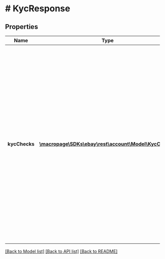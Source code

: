 # # KycResponse

## Properties

Name | Type | Description | Notes
------------ | ------------- | ------------- | -------------
**kycChecks** | [**\macropage\SDKs\ebay\rest\account\Model\KycCheck[]**](KycCheck.md) | This array contains one or more KYC checks required from a managed payments seller. The seller may need to provide more documentation and/or information about themselves, their company, or the bank account they are using for seller payouts.&lt;br/&gt;&lt;br/&gt;If no KYC checks are currently required from the seller, this array is not returned, and the seller only receives a &lt;code&gt;204 No Content&lt;/code&gt; HTTP status code. | [optional]

[[Back to Model list]](../../README.md#models) [[Back to API list]](../../README.md#endpoints) [[Back to README]](../../README.md)
